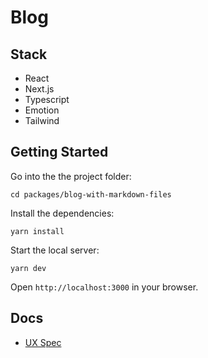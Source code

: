 # Blog

## Stack

- React
- Next.js
- Typescript
- Emotion
- Tailwind

## Getting Started

Go into the the project folder:

    cd packages/blog-with-markdown-files

Install the dependencies:

    yarn install

Start the local server:

    yarn dev

Open `http://localhost:3000` in your browser.

## Docs

- [UX Spec](https://projects.invisionapp.com/share/UBY3O3P8Z7S#/screens)
